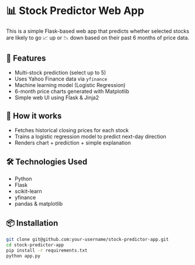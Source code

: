 # 📊 Stock Predictor Web App

This is a simple Flask-based web app that predicts whether selected stocks are likely to go 📈 up or 📉 down based on their past 6 months of price data.

## 🚀 Features
- Multi-stock prediction (select up to 5)
- Uses Yahoo Finance data via `yfinance`
- Machine learning model (Logistic Regression)
- 6-month price charts generated with Matplotlib
- Simple web UI using Flask & Jinja2

## 🧠 How it works
- Fetches historical closing prices for each stock
- Trains a logistic regression model to predict next-day direction
- Renders chart + prediction + simple explanation

## 🛠 Technologies Used
- Python
- Flask
- scikit-learn
- yfinance
- pandas & matplotlib

## 📦 Installation

```bash
git clone git@github.com:your-username/stock-predictor-app.git
cd stock-predictor-app
pip install -r requirements.txt
python app.py
